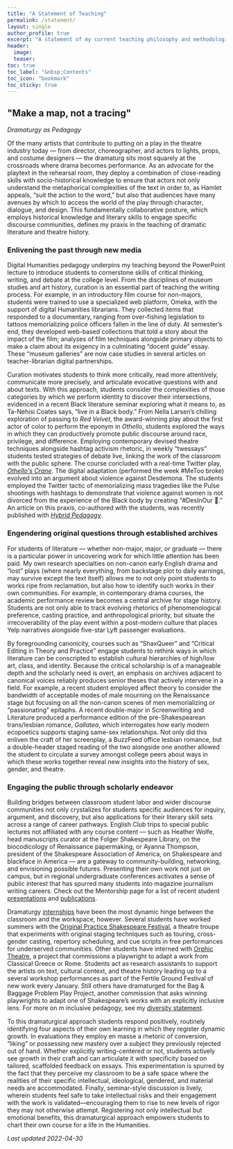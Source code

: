 ```yaml
---
title: "A Statement of Teaching"
permalink: /statement/
layout: single
author_profile: true
excerpt: "A statement of my current teaching philosophy and methodologies."
header:
  image: 
  teaser: 
toc: true
toc_label: "&nbsp;Contents"
toc_icon: "bookmark"
toc_sticky: true
---
```


## "Make a map, not a tracing"
*Dramaturgy as Pedagogy*

Of the many artists that contribute to putting on a play in the theatre industry today — from director, choreographer, and actors to lights, props, and costume designers — the dramaturg sits most squarely at the crossroads where drama becomes performance. As an advocate for the playtext in the rehearsal room, they deploy a combination of close-reading skills with socio-historical knowledge to ensure that actors not only understand the metaphorical complexities of the text in order to, as Hamlet appeals, “suit the action to the word,” but also that audiences have many avenues by which to access the world of the play through character, dialogue, and design. This fundamentally collaborative posture, which employs historical knowledge and literary skills to engage specific discourse communities, defines my praxis in the teaching of dramatic literature and theatre history.

### Enlivening the past through new media
Digital Humanities pedagogy underpins my teaching beyond the PowerPoint lecture to introduce students to cornerstone skills of critical thinking, writing, and debate at the college level. From the disciplines of museum studies and art history, curation is an essential part of teaching the writing process. For example, in an introductory film course for non-majors, students were trained to use a specialized web platform, Omeka, with the support of digital Humanities librarians. They collected items that responded to a documentary, ranging from over-fishing legislation to tattoos memorializing police officers fallen in the line of duty. At semester’s end, they developed web-based collections that told a story about the impact of the film; analyses of film techniques alongside primary objects to make a claim about its exigency in a culminating “docent guide” essay. These “museum galleries” are now case studies in several articles on teacher-librarian digital partnerships.

Curation motivates students to think more critically, read more attentively, communicate more precisely, and articulate evocative questions with and about texts. With this approach, students consider the complexities of those categories by which we perform identity to discover their intersections, evidenced in a recent Black literature seminar exploring what it means to, as Ta-Nehisi Coates says, “live in a Black body.” From Nella Larsen’s chilling exploration of passing to *Red Velvet*, the award-winning play about the first actor of color to perform the eponym in *Othello*, students explored the ways in which they can productively promote public discourse around race, privilege, and difference. Employing contemporary devised theatre techniques alongside hashtag activism rhetoric, in weekly “twessays” students tested strategies of debate live, linking the work of the classroom with the public sphere. The course concluded with a real-time Twitter play, [*Othello's Crane*](https://wke.lt/w/s/laNNl). The digital adaptation (performed the week #MeToo broke) evolved into an argument about violence against Desdemona. The students employed the Twitter tactic of memorializing mass tragedies like the Pulse shootings with hashtags to demonstrate that violence against women is not divorced from the experience of the Black body by creating “#DesInOur 🖤.” An article on this praxis, co-authored with the students, was recently published with [*Hybrid Pedagogy*](https://hybridpedagogy.org/othellosyllabus-twitter-as-play/).

### Engendering original questions through established archives
For students of literature — whether non-major, major, or graduate — there is a particular power in uncovering work for which little attention has been paid. My own research specialties on non-canon early English drama and “lost” plays (where nearly everything, from backstage plot to daily earnings, may survive except the text itself) allows me to not only point students to works ripe from reclamation, but also how to identify such works in their own communities. For example, in contemporary drama courses, the academic performance review becomes a central archive for stage history. Students are not only able to track evolving rhetorics of phenomenological preference, casting practice, and anthropological priority, but situate the irrecoverability of the play event within a post-modern culture that places Yelp narratives alongside five-star Lyft passenger evaluations.

By foregrounding canonicity, courses such as “ShaxQueer” and “Critical Editing in Theory and Practice” engage students to rethink ways in which literature can be conscripted to establish cultural hierarchies of high/low art, class, and identity. Because the critical scholarship is of a manageable depth and the scholarly need is overt, an emphasis on archives adjacent to canonical voices reliably produces senior theses that actively intervene in a field. For example, a recent student employed affect theory to consider the bandwidth of acceptable modes of male mourning on the Renaissance stage but focusing on all the non-canon scenes of men memorializing or “passionating” epitaphs. A recent double-major in Screenwriting and Literature produced a performance edition of the pre-Shakespearean trans/lesbian romance, *Gallatea*, which  interrogates how early modern ecopoetics supports staging same-sex relationships. Not only did this enliven the craft of her screenplay, a BuzzFeed office lesbian romance, but a double-header staged reading of the two alongside one another allowed the student to circulate a survey amongst college peers about ways in which these works together reveal new insights into the history of sex, gender, and theatre.

### Engaging the public through scholarly endeavor
Building bridges between classroom student labor and wider discourse communities not only crystalizes for students specific audiences for inquiry, argument, and discovery, but also applications for their literary skill sets across a range of career pathways. English Club trips to special public lectures not affiliated with any course content — such as Heather Wolfe, head manuscripts curator at the Folger Shakespeare Library, on the biocodicology of Renaissance papermaking, or Ayanna Thompson, president of the Shakespeare Association of America, on Shakespeare and blackface in America — are a gateway to community-building, networking, and envisioning possible futures. Presenting their own work not just on campus, but in regional undergraduate conferences activates a sense of public interest that has spurred many students into magazine journalism writing careers. Check out the Mentorship page for a list of recent student [presentations](https://elizabethetavares.com/mentorship/#presentations) and [publications](https://elizabethetavares.com/mentorship/#publications).

Dramaturgy [internships](https://elizabethetavares.com/mentorship/#internships) have been the most dynamic hinge between the classroom and the workspace, however. Several students have worked summers with the [Original Practice Shakespeare Festival](https://www.opsfest.org/apprentice-program.html), a theatre troupe that experiments with original staging techniques such as touring, cross-gender casting, repertory scheduling, and cue scripts in free performances for underserved communities. Other students have interned with [Orphic Theatre](https://www.orphicplays.org/), a project that commissions a playwright to adapt a work from Classical Greece or Rome. Students act as research assistants to support the artists on text, cultural context, and theatre history leading up to a several workshop performances as part of the Fertile Ground Festival of new work every January. Still others have dramaturged for the Bag & Baggage Problem Play Project, another commission that asks winning playwrights to adapt one of Shakespeare’s works with an explicitly inclusive lens. For more on m inclusive pedagogy, see my [diversity statement](/diversity/).

To this dramaturgical approach students respond positively, routinely identifying four aspects of their own learning in which they register dynamic growth. In evaluations they employ en masse a rhetoric of conversion, “liking” or possessing new mastery over a subject they previously rejected out of hand. Whether explicitly writing-centered or not, students actively see growth in their craft and can articulate it with specificity based on tailored, scaffolded feedback on essays. This experimentation is spurred by the fact that they perceive my classroom to be a safe space where the realities of their specific intellectual, ideological, gendered, and material needs are accommodated. Finally, seminar-style discussion is lively, wherein students feel safe to take intellectual risks and their engagement with the work is validated—encouraging them to rise to new levels of rigor they may not otherwise attempt. Registering not only intellectual but emotional benefits, this dramaturgical approach empowers students to chart their own course for a life in the Humanities.

*Last updated 2022-04-30*
